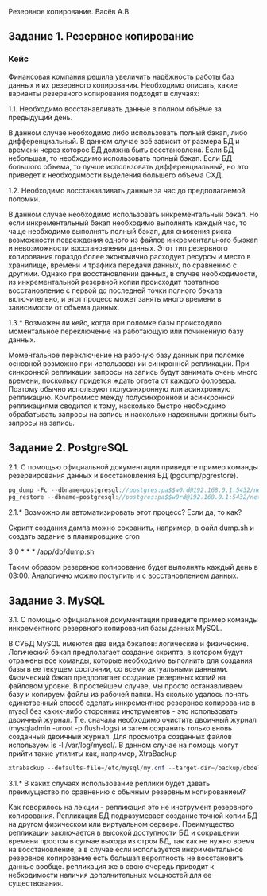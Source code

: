 Резервное копирование. Васёв А.В.

## Задание 1. Резервное копирование

### Кейс

Финансовая компания решила увеличить надёжность работы баз данных и их резервного копирования. Необходимо описать, какие варианты резервного копирования подходят в случаях:

1.1. Необходимо восстанавливать данные в полном объёме за предыдущий день.

В данном случае необходимо либо использовать полный бэкап, либо дифференциальный. В данном случае всё зависит от размера БД и времени через которое БД должна быть восстановлена. Если БД небольшая, то необходимо использовать полный бэкап. Если БД большого объема, то лучше использовать дифференциальный, но это приведет к необходимости выделения большего объема СХД.

1.2. Необходимо восстанавливать данные за час до предполагаемой поломки.

В данном случае необходимо использовать инкрементальный бэкап. Но если инкрементальный бэкап необходимо выполнять каждый час, то чаще необходимо выполнять полный бэкап, для снижения риска возможности повреждения одного из файлов инкрементального быэкап и невозможности восстановления данных. Этот тип резервного копирования гораздо более экономично расходует ресурсы и место в хранилище, времени и трафика передачи данных, по сравнению с другими. Однако при восстановлении данных, в случае необходимости, из инкрементальной резервной копии происходит поэтапное восстановление с первой  до последней точки полного бэкапа включительно, и этот процесс может занять много времени в зависимости от объема данных.

1.3.* Возможен ли кейс, когда при поломке базы происходило моментальное переключение на работающую или починенную базу данных.

Моментальное переключение на рабочую базу данных при поломке основной возможно при использовании синхронной репликации. При синхронной репликации запросы на запись будут занимать очень много времени, поскольку придется ждать ответа от каждого фоловера. Поэтому обычно используют полусинхронную или асинхронную репликацию. Компромисс между полусинхронной и асинхронной репликациями сводится к тому, насколько быстро необходимо обрабатывать запросы на запись и насколько надежными должны быть запросы на запись.

## Задание 2. PostgreSQL

2.1. С помощью официальной документации приведите пример команды резервирования данных и восстановления БД (pgdump/pgrestore).

```java
pg_dump -Fc --dbname=postgresql://postgres:pa$$w0rd@192.168.0.1:5432/netology > /app/db/netology
pg_restore --dbname=postgresql://postgres:pa$$w0rd@192.168.0.1:5432/netology /app/db/netology
```

2.1.* Возможно ли автоматизировать этот процесс? Если да, то как?

Скрипт создания дампа можно сохранить, например, в файл dump.sh и создать задание в планировщике cron

3 0 * * * /app/db/dump.sh

Таким образом резервное копирование будет выполнять каждый день в 03:00.
Аналогично можно поступить и с восстановлением данных.

## Задание 3. MySQL

3.1. С помощью официальной документации приведите пример команды инкрементного резервного копирования базы данных MySQL.

В СУБД MySQL имеются два вида бэкапов: логические и физические. Логический бэкап предполагает создание скрипта, в котором будут отражены все команды, которые необходимо выполнить для создания базы в ее текущем состоянии, со всеми актуальными данными. Физический бэкап предполагает создание резервных копий на файловом уровне. В простейшем случае, мы просто останавливаем базу и копируем файлы из рабочей папки.
На сколько удалось понять единственный способ сделать инкрементное резервное копирование в mysql без каких-либо сторонних инструментов - это использовать двоичный журнал. Т.е. сначала необходимо очистить двоичный журнал (mysqladmin -uroot -p flush-logs) и затем сохранить только вновь созданный двоичный журнал. Для просмотра созданных файлов используем ls -l /var/log/mysql/.
В данном случае на помощь могут прийти такие утилиты как, например, XtraBackup

```java
xtrabackup --defaults-file=/etc/mysql/my.cnf --target-dir=/backup/dbdelta --incremental-basedir=/backup/db --backup
```

3.1.* В каких случаях использование реплики будет давать преимущество по сравнению с обычным резервным копированием?

Как говорилось на лекции - репликация это не инструмент резервного копирования. Репликация БД подразумевает создание точной копии БД на другом физическом или виртуальном сервере. Преимущество репликации заключается в высокой доступности БД и сокращении времени простоя в сулчае выхода из строя БД, так как не нужно время на восстановление, а в случае если используется инкриментальное резервное копирование есть большая вероятность не восстановить данные вообще. репликация же в свою очередь приводит к небходимости наличия дополнительных мощностей для ее существования.

